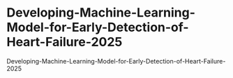 # Developing-Machine-Learning-Model-for-Early-Detection-of-Heart-Failure-2025
Developing-Machine-Learning-Model-for-Early-Detection-of-Heart-Failure-2025
